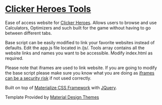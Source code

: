 # [Clicker Heroes Tools](http://chlist.github.io/tools)

Ease of access website for [Clicker Heroes](http://www.clickerheroes.com).
Allows users to browse and use Calculators, Optimizers and such built for the game without having to go between different tabs.


Base script can be easily modified to link your favorite websites instead of defaults. Edit the app.js file located in /js/. Tools array contains all the website links and names you want to be accessible. Modify index.html as required.


Please note that iframes are used to link website. If you are going to modify the base script please make sure you know what you are doing as [iframes can be a security risk](http://stackoverflow.com/a/9428051) if not used correctly.


Built on top of [Materialize CSS Framework](http://materializecss.com/) with [JQuery](https://jquery.com/).

Template Provided by [Material Design Themes](http://materialdesignthemes.com/themes/one-page-material-design-template/)
